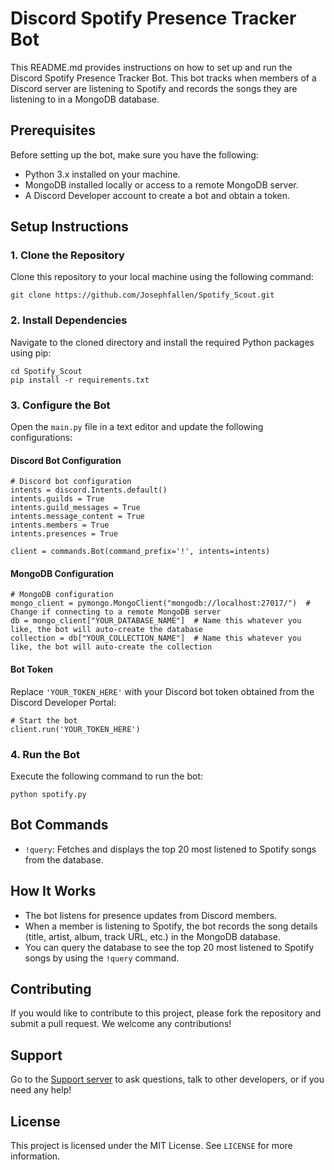 # Discord Spotify Presence Tracker Bot

This README.md provides instructions on how to set up and run the Discord Spotify Presence Tracker Bot. This bot tracks when members of a Discord server are listening to Spotify and records the songs they are listening to in a MongoDB database.

## Prerequisites

Before setting up the bot, make sure you have the following:

- Python 3.x installed on your machine.
- MongoDB installed locally or access to a remote MongoDB server.
- A Discord Developer account to create a bot and obtain a token.

## Setup Instructions

### 1. Clone the Repository

Clone this repository to your local machine using the following command:

```
git clone https://github.com/Josephfallen/Spotify_Scout.git
```

### 2. Install Dependencies

Navigate to the cloned directory and install the required Python packages using pip:

```
cd Spotify_Scout
pip install -r requirements.txt
```

### 3. Configure the Bot

Open the `main.py` file in a text editor and update the following configurations:

#### Discord Bot Configuration

```
# Discord bot configuration
intents = discord.Intents.default()
intents.guilds = True
intents.guild_messages = True
intents.message_content = True
intents.members = True
intents.presences = True

client = commands.Bot(command_prefix='!', intents=intents)
```

#### MongoDB Configuration

```
# MongoDB configuration
mongo_client = pymongo.MongoClient("mongodb://localhost:27017/")  # Change if connecting to a remote MongoDB server
db = mongo_client["YOUR_DATABASE_NAME"]  # Name this whatever you like, the bot will auto-create the database
collection = db["YOUR_COLLECTION_NAME"]  # Name this whatever you like, the bot will auto-create the collection
```

#### Bot Token

Replace `'YOUR_TOKEN_HERE'` with your Discord bot token obtained from the Discord Developer Portal:

```
# Start the bot
client.run('YOUR_TOKEN_HERE')
```

### 4. Run the Bot

Execute the following command to run the bot:

```
python spotify.py
```

## Bot Commands

- `!query`: Fetches and displays the top 20 most listened to Spotify songs from the database.

## How It Works

- The bot listens for presence updates from Discord members.
- When a member is listening to Spotify, the bot records the song details (title, artist, album, track URL, etc.) in the MongoDB database.
- You can query the database to see the top 20 most listened to Spotify songs by using the `!query` command.

## Contributing

If you would like to contribute to this project, please fork the repository and submit a pull request. We welcome any contributions!

## Support
Go to the [Support server](https://discord.gg/6y2hyz9uSk) to ask questions, talk to other developers, or if you need any help!

## License

This project is licensed under the MIT License. See `LICENSE` for more information.

